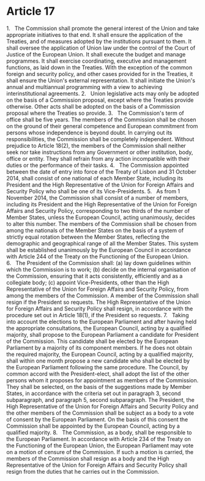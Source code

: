# Article 17
1.   The Commission shall promote the general interest of the Union and take appropriate initiatives to that end. It shall ensure the application of the Treaties, and of measures adopted by the institutions pursuant to them. It shall oversee the application of Union law under the control of the Court of Justice of the European Union. It shall execute the budget and manage programmes. It shall exercise coordinating, executive and management functions, as laid down in the Treaties. With the exception of the common foreign and security policy, and other cases provided for in the Treaties, it shall ensure the Union's external representation. It shall initiate the Union's annual and multiannual programming with a view to achieving interinstitutional agreements. 2.   Union legislative acts may only be adopted on the basis of a Commission proposal, except where the Treaties provide otherwise. Other acts shall be adopted on the basis of a Commission proposal where the Treaties so provide. 3.   The Commission's term of office shall be five years. The members of the Commission shall be chosen on the ground of their general competence and European commitment from persons whose independence is beyond doubt. In carrying out its responsibilities, the Commission shall be completely independent. Without prejudice to Article 18(2), the members of the Commission shall neither seek nor take instructions from any Government or other institution, body, office or entity. They shall refrain from any action incompatible with their duties or the performance of their tasks. 4.   The Commission appointed between the date of entry into force of the Treaty of Lisbon and 31 October 2014, shall consist of one national of each Member State, including its President and the High Representative of the Union for Foreign Affairs and Security Policy who shall be one of its Vice-Presidents. 5.   As from 1 November 2014, the Commission shall consist of a number of members, including its President and the High Representative of the Union for Foreign Affairs and Security Policy, corresponding to two thirds of the number of Member States, unless the European Council, acting unanimously, decides to alter this number. The members of the Commission shall be chosen from among the nationals of the Member States on the basis of a system of strictly equal rotation between the Member States, reflecting the demographic and geographical range of all the Member States. This system shall be established unanimously by the European Council in accordance with Article 244 of the Treaty on the Functioning of the European Union. 6.   The President of the Commission shall: (a) lay down guidelines within which the Commission is to work; (b) decide on the internal organisation of the Commission, ensuring that it acts consistently, efficiently and as a collegiate body; (c) appoint Vice-Presidents, other than the High Representative of the Union for Foreign Affairs and Security Policy, from among the members of the Commission. A member of the Commission shall resign if the President so requests. The High Representative of the Union for Foreign Affairs and Security Policy shall resign, in accordance with the procedure set out in Article 18(1), if the President so requests. 7.   Taking into account the elections to the European Parliament and after having held the appropriate consultations, the European Council, acting by a qualified majority, shall propose to the European Parliament a candidate for President of the Commission. This candidate shall be elected by the European Parliament by a majority of its component members. If he does not obtain the required majority, the European Council, acting by a qualified majority, shall within one month propose a new candidate who shall be elected by the European Parliament following the same procedure. The Council, by common accord with the President-elect, shall adopt the list of the other persons whom it proposes for appointment as members of the Commission. They shall be selected, on the basis of the suggestions made by Member States, in accordance with the criteria set out in paragraph 3, second subparagraph, and paragraph 5, second subparagraph. The President, the High Representative of the Union for Foreign Affairs and Security Policy and the other members of the Commission shall be subject as a body to a vote of consent by the European Parliament. On the basis of this consent the Commission shall be appointed by the European Council, acting by a qualified majority. 8.   The Commission, as a body, shall be responsible to the European Parliament. In accordance with Article 234 of the Treaty on the Functioning of the European Union, the European Parliament may vote on a motion of censure of the Commission. If such a motion is carried, the members of the Commission shall resign as a body and the High Representative of the Union for Foreign Affairs and Security Policy shall resign from the duties that he carries out in the Commission.